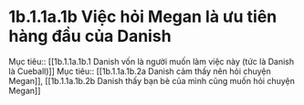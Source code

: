 # 1b.1.1a.1b Việc hỏi Megan là ưu tiên hàng đầu của Danish
Mục tiêu:: [[1b.1.1a.1b.1 Danish vốn là người muốn làm việc này (tức là Danish là Cueball)]]
Mục tiêu:: [[1b.1.1a.1b.2a Danish cảm thấy nên hỏi chuyện Megan]], [[1b.1.1a.1b.2b Danish thấy bạn bè của mình cũng muốn hỏi chuyện Megan]]
